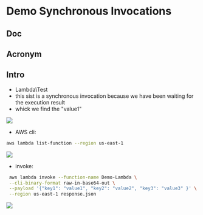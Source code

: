 # Demo Synchronous Invocations

## Doc

## Acronym

## Intro
* Lambda\Test
* this sist is a synchronous invocation because we have been waiting for the execution result
* whick we find the "value1"

[<img src="https://i.imgur.com/NHBGQUT.png">](https://i.imgur.com/NHBGQUT.png)

* AWS cli:
````bash
aws lambda list-function --region us-east-1
````
[<img src="https://i.imgur.com/m4TuzLF.png">](https://i.imgur.com/m4TuzLF.png)

* invoke:
````bash
 aws lambda invoke --function-name Demo-Lambda \
 --cli-binary-format raw-in-base64-out \
 --payload '{"key1": "value1", "key2": "value2", "key3": "value3" }' \
 --region us-east-1 response.json
````
[<img src="https://i.imgur.com/QuGkup7.png">](https://i.imgur.com/QuGkup7.png)
